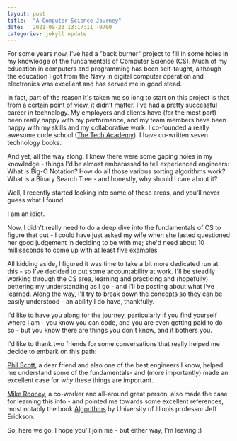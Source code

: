```yaml
---
layout: post
title:  "A Computer Science Journey"
date:   2021-09-23 13:17:11 -0700
categories: jekyll update
---
```

For some years now, I've had a "back burner" project to fill in some holes in my knowledge of the fundamentals of Computer Science (CS). Much of my education in computers and programming has been self-taught, although the education I got from the Navy in digital computer operation and electronics was excellent and has served me in good stead.

In fact, part of the reason it's taken me so long to start on this project is that from a certain point of view, it didn't matter. I've had a pretty successful career in technology. My employers and clients have (for the most part) been really happy with my performance, and my team members have been happy with my skills and my collaborative work. I co-founded a really awesome code school ([The Tech Academy](https://www.learncodinganywhere.com/)). I have co-written seven technology books.

And yet, all the way along, I knew there were some gaping holes in my knowledge - things I'd be almost embarassed to tell experienced engineers: What is Big-O Notation? How do all those various sorting algorithms work? What is a Binary Search Tree - and honestly, why should I care about it?

Well, I recently started looking into some of these areas, and you'll never guess what I found:

I am an idiot.

Now, I didn't really need to do a deep dive into the fundamentals of CS to figure that out - I could have just asked my wife when she lasted questioned her good judgement in deciding to be with me; she'd need about 10 milliseconds to come up with at least five examples

All kidding aside, I figured it was time to take a bit more dedicated run at this - so I've decided to put some accountability at work. I'll be steadily working through the CS area, learning and practicing and (hopefully) bettering my understanding as I go - and I'll be posting about what I've learned. Along the way, I'll try to break down the concepts so they can be easily understood - an ability I do have, thankfully.

I'd like to have you along for the journey, particularly if you find yourself where I am - you know you can code, and you are even getting paid to do so - but you know there are things you don't know, and it bothers you.

I'd like to thank two friends for some conversations that really helped me decide to embark on this path:

[Phil Scott](https://www.linkedin.com/in/philiplscott/), a dear friend and also one of the best engineers I know, helped me understand some of the fundamentals- and (more importantly) made an excellent case for _why_ these things are important.

[Mike Rooney](https://www.linkedin.com/in/mike-rooney/), a co-worker and all-around great person, also made the case for learning this info - and pointed me towards some excellent references, most notably the book [Algorithms](https://jeffe.cs.illinois.edu/teaching/algorithms/) by University of Illinois professor Jeff Erickson.

So, here we go. I hope you'll join me - but either way, I'm leaving :)
